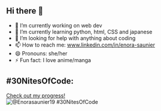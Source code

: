 ## Hi there 👋

- 🔭 I’m currently working on web dev
- 🌱 I’m currently learning python, html, CSS and japanese
- 🤔 I’m looking for help with anything about coding
- 📫 How to reach me: www.linkedin.com/in/enora-saunier
- 😄 Pronouns: she/her
- ⚡ Fun fact: I love anime/manga

## #30NitesOfCode:
  [Check out my progress!](https://www.codedex.io/@Enorasaunier19/30-nites-of-code)  
  ![@Enorasaunier19 #30NitesOfCode](https://www.codedex.io/api/petStatus?user=Enorasaunier19)

